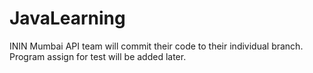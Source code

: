 # JavaLearning

ININ Mumbai API team will commit their code to their individual branch. Program assign for test will be added later. 

